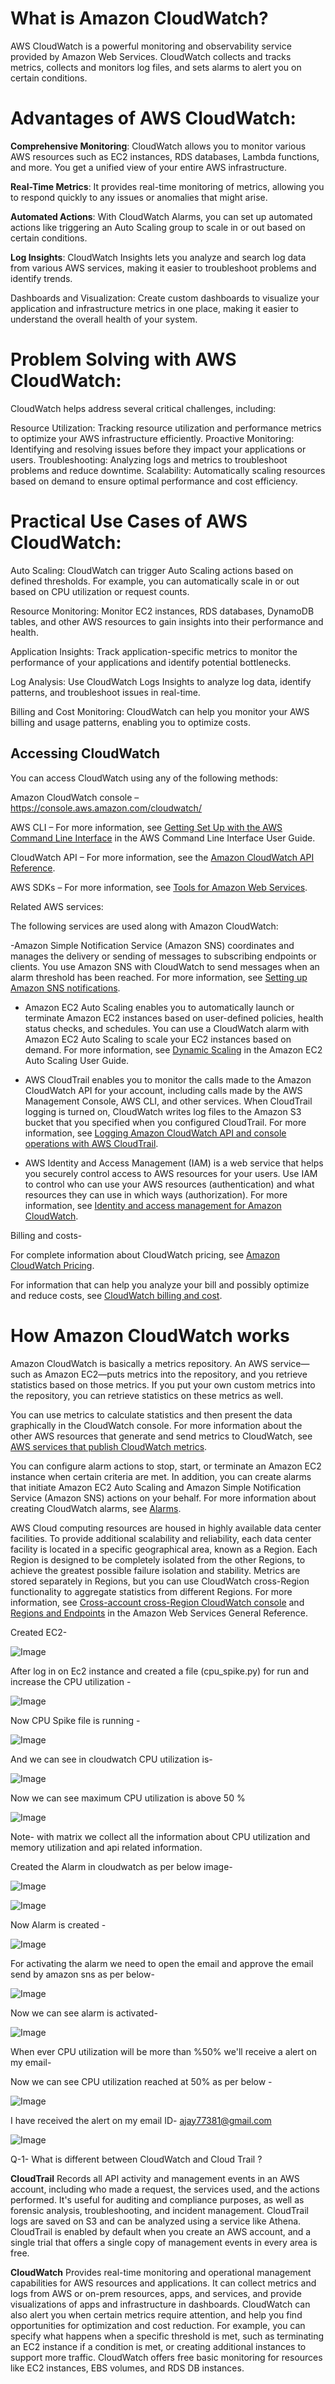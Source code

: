 # What is Amazon CloudWatch?

AWS CloudWatch is a powerful monitoring and observability service provided by Amazon Web Services. CloudWatch collects and tracks metrics, collects and monitors log files, and sets alarms to alert you on certain conditions.

# Advantages of AWS CloudWatch:

**Comprehensive Monitoring**: CloudWatch allows you to monitor various AWS resources such as EC2 instances, RDS databases, Lambda functions, and more. You get a unified view of your entire AWS infrastructure.

**Real-Time Metrics**: It provides real-time monitoring of metrics, allowing you to respond quickly to any issues or anomalies that might arise.

**Automated Actions**: With CloudWatch Alarms, you can set up automated actions like triggering an Auto Scaling group to scale in or out based on certain conditions.

**Log Insights**: CloudWatch Insights lets you analyze and search log data from various AWS services, making it easier to troubleshoot problems and identify trends.

Dashboards and Visualization: Create custom dashboards to visualize your application and infrastructure metrics in one place, making it easier to understand the overall health of your system.

# Problem Solving with AWS CloudWatch:

CloudWatch helps address several critical challenges, including:

Resource Utilization: Tracking resource utilization and performance metrics to optimize your AWS infrastructure efficiently.
Proactive Monitoring: Identifying and resolving issues before they impact your applications or users.
Troubleshooting: Analyzing logs and metrics to troubleshoot problems and reduce downtime.
Scalability: Automatically scaling resources based on demand to ensure optimal performance and cost efficiency.

# Practical Use Cases of AWS CloudWatch:

Auto Scaling: CloudWatch can trigger Auto Scaling actions based on defined thresholds. For example, you can automatically scale in or out based on CPU utilization or request counts.

Resource Monitoring: Monitor EC2 instances, RDS databases, DynamoDB tables, and other AWS resources to gain insights into their performance and health.

Application Insights: Track application-specific metrics to monitor the performance of your applications and identify potential bottlenecks.

Log Analysis: Use CloudWatch Logs Insights to analyze log data, identify patterns, and troubleshoot issues in real-time.

Billing and Cost Monitoring: CloudWatch can help you monitor your AWS billing and usage patterns, enabling you to optimize costs.

## Accessing CloudWatch

You can access CloudWatch using any of the following methods:

Amazon CloudWatch console – https://console.aws.amazon.com/cloudwatch/

AWS CLI – For more information, see [Getting Set Up with the AWS Command Line Interface](https://docs.aws.amazon.com/cli/latest/userguide/cli-chap-getting-set-up.html) in the AWS Command Line Interface User Guide.

CloudWatch API – For more information, see the [Amazon CloudWatch API Reference](http://docs.aws.amazon.com/AmazonCloudWatch/latest/APIReference/Welcome.html).

AWS SDKs – For more information, see [Tools for Amazon Web Services](http://aws.amazon.com/tools).


Related AWS services:

The following services are used along with Amazon CloudWatch:

-Amazon Simple Notification Service (Amazon SNS) coordinates and manages the delivery or sending of messages to subscribing endpoints or clients. You use Amazon SNS with CloudWatch to send messages when an alarm threshold has been reached. For more information, see [Setting up Amazon SNS notifications](https://docs.aws.amazon.com/AmazonCloudWatch/latest/monitoring/Notify_Users_Alarm_Changes.html#US_SetupSNS).

- Amazon EC2 Auto Scaling enables you to automatically launch or terminate Amazon EC2 instances based on user-defined policies, health status checks, and schedules. You can use a CloudWatch alarm with Amazon EC2 Auto Scaling to scale your EC2 instances based on demand. For more information, see [Dynamic Scaling](https://docs.aws.amazon.com/autoscaling/ec2/userguide/as-scale-based-on-demand.html) in the Amazon EC2 Auto Scaling User Guide.

- AWS CloudTrail enables you to monitor the calls made to the Amazon CloudWatch API for your account, including calls made by the AWS Management Console, AWS CLI, and other services. When CloudTrail logging is turned on, CloudWatch writes log files to the Amazon S3 bucket that you specified when you configured CloudTrail. For more information, see [Logging Amazon CloudWatch API and console operations with AWS CloudTrail](https://docs.aws.amazon.com/AmazonCloudWatch/latest/monitoring/logging_cw_api_calls.html).

- AWS Identity and Access Management (IAM) is a web service that helps you securely control access to AWS resources for your users. Use IAM to control who can use your AWS resources (authentication) and what resources they can use in which ways (authorization). For more information, see [Identity and access management for Amazon CloudWatch](https://docs.aws.amazon.com/AmazonCloudWatch/latest/monitoring/auth-and-access-control-cw.html).


Billing and costs-

For complete information about CloudWatch pricing, see [Amazon CloudWatch Pricing](https://aws.amazon.com/cloudwatch/pricing/).

For information that can help you analyze your bill and possibly optimize and reduce costs, see [CloudWatch billing and cost](https://docs.aws.amazon.com/AmazonCloudWatch/latest/monitoring/cloudwatch_billing.html).


# How Amazon CloudWatch works

Amazon CloudWatch is basically a metrics repository. An AWS service—such as Amazon EC2—puts metrics into the repository, and you retrieve statistics based on those metrics. If you put your own custom metrics into the repository, you can retrieve statistics on these metrics as well.

You can use metrics to calculate statistics and then present the data graphically in the CloudWatch console. For more information about the other AWS resources that generate and send metrics to CloudWatch, see [AWS services that publish CloudWatch metrics](https://docs.aws.amazon.com/AmazonCloudWatch/latest/monitoring/aws-services-cloudwatch-metrics.html).

You can configure alarm actions to stop, start, or terminate an Amazon EC2 instance when certain criteria are met. In addition, you can create alarms that initiate Amazon EC2 Auto Scaling and Amazon Simple Notification Service (Amazon SNS) actions on your behalf. For more information about creating CloudWatch alarms, see [Alarms](https://docs.aws.amazon.com/AmazonCloudWatch/latest/monitoring/cloudwatch_concepts.html#CloudWatchAlarms).

AWS Cloud computing resources are housed in highly available data center facilities. To provide additional scalability and reliability, each data center facility is located in a specific geographical area, known as a Region. Each Region is designed to be completely isolated from the other Regions, to achieve the greatest possible failure isolation and stability. Metrics are stored separately in Regions, but you can use CloudWatch cross-Region functionality to aggregate statistics from different Regions. For more information, see [Cross-account cross-Region CloudWatch console](https://docs.aws.amazon.com/AmazonCloudWatch/latest/monitoring/Cross-Account-Cross-Region.html) and [Regions and Endpoints](https://docs.aws.amazon.com/general/latest/gr/rande.html#cw_region) in the Amazon Web Services General Reference.




Created EC2-



![Image](https://github.com/user-attachments/assets/73cb287c-fa8b-47f5-b10c-81ad97456f19)

After log in on Ec2 instance and created a file (cpu_spike.py)  for run and increase the CPU utilization -



![Image](https://github.com/user-attachments/assets/d48f3527-468d-4ab6-a1da-e20e2602d8a3)

Now CPU Spike file is running -



![Image](https://github.com/user-attachments/assets/7fc0127b-9abb-4259-b87b-b19e75e9ed65)

And we can see in cloudwatch CPU utilization is-



![Image](https://github.com/user-attachments/assets/6dd5a75c-9078-40c3-8d69-a6aac4228d54)

Now we can see maximum CPU utilization is above 50 %



![Image](https://github.com/user-attachments/assets/f97f633a-e6a8-447e-b955-73827d7ce920)

Note- with matrix we collect all the information about CPU utilization and memory utilization and api related information.

Created  the Alarm in cloudwatch as per below image-


![Image](https://github.com/user-attachments/assets/1e24e526-eb13-47f7-a1dd-4ff2b7ff9d8a)



![Image](https://github.com/user-attachments/assets/0bdffa5d-1224-4dd3-97cc-5de08de89b26)


Now Alarm is created -


![Image](https://github.com/user-attachments/assets/e3f8e301-a1d8-4f90-9d1f-29bda8e712de)

For activating the alarm we need to open the email and approve the email send by amazon sns  as per below-



![Image](https://github.com/user-attachments/assets/e1bc59b5-c82b-46e4-b81a-0830dc404675)

Now we can see alarm is activated-



![Image](https://github.com/user-attachments/assets/3d9abad2-82cd-4146-9700-aa5fe8d46f42)

When ever CPU utilization will be more  than %50% we'll receive a alert on my email- 

Now we can see CPU utilization reached at 50% as per below -


![Image](https://github.com/user-attachments/assets/e1dbfe9a-d067-42d0-b2b7-23c18f3211b4)


I have received the alert on my email ID-  ajay77381@gmail.com



![Image](https://github.com/user-attachments/assets/291ec208-141b-48e8-a426-d1bfaecabc62)



Q-1- What is different between CloudWatch and Cloud Trail ?

**CloudTrail**
Records all API activity and management events in an AWS account, including who made a request, the services used, and the actions performed. It's useful for auditing and compliance purposes, as well as forensic analysis, troubleshooting, and incident management. CloudTrail logs are saved on S3 and can be analyzed using a service like Athena. CloudTrail is enabled by default when you create an AWS account, and a single trial that offers a single copy of management events in every area is free.


**CloudWatch**
Provides real-time monitoring and operational management capabilities for AWS resources and applications. It can collect metrics and logs from AWS or on-prem resources, apps, and services, and provide visualizations of apps and infrastructure in dashboards. CloudWatch can also alert you when certain metrics require attention, and help you find opportunities for optimization and cost reduction. For example, you can specify what happens when a specific threshold is met, such as terminating an EC2 instance if a condition is met, or creating additional instances to support more traffic. CloudWatch offers free basic monitoring for resources like EC2 instances, EBS volumes, and RDS DB instances.  

















